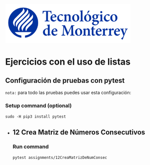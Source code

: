 ![Tec de Monterrey](images/logotecmty.png)
# Ejercicios con el uso de listas

## Configuración de pruebas con **pytest**

`nota:` para todo las pruebas puedes usar esta configuración:
### Setup command (optional)
```
sudo -H pip3 install pytest
```

- ## 12 Crea Matriz de Números Consecutivos
    ### Run command
    ```
    pytest assignments/12CreaMatrizDeNumConsec
    ```
